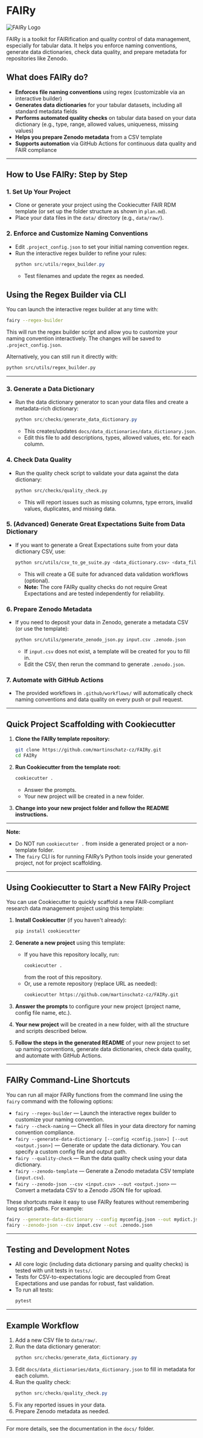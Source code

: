 # FAIRy

![FAIRy Logo](FAIRy_logo.jpg)

FAIRy is a toolkit for FAIRification and quality control of data management, especially for tabular data. It helps you enforce naming conventions, generate data dictionaries, check data quality, and prepare metadata for repositories like Zenodo.

## What does FAIRy do?
- **Enforces file naming conventions** using regex (customizable via an interactive builder)
- **Generates data dictionaries** for your tabular datasets, including all standard metadata fields
- **Performs automated quality checks** on tabular data based on your data dictionary (e.g., type, range, allowed values, uniqueness, missing values)
- **Helps you prepare Zenodo metadata** from a CSV template
- **Supports automation** via GitHub Actions for continuous data quality and FAIR compliance

---

## How to Use FAIRy: Step by Step

### 1. Set Up Your Project
- Clone or generate your project using the Cookiecutter FAIR RDM template (or set up the folder structure as shown in `plan.md`).
- Place your data files in the `data/` directory (e.g., `data/raw/`).

### 2. Enforce and Customize Naming Conventions
- Edit `.project_config.json` to set your initial naming convention regex.
- Run the interactive regex builder to refine your rules:
  ```powershell
  python src/utils/regex_builder.py
  ```
  - Test filenames and update the regex as needed.

## Using the Regex Builder via CLI

You can launch the interactive regex builder at any time with:

```bash
fairy --regex-builder
```

This will run the regex builder script and allow you to customize your naming convention interactively. The changes will be saved to `.project_config.json`.

Alternatively, you can still run it directly with:

```bash
python src/utils/regex_builder.py
```

---

### 3. Generate a Data Dictionary
- Run the data dictionary generator to scan your data files and create a metadata-rich dictionary:
  ```powershell
  python src/checks/generate_data_dictionary.py
  ```
  - This creates/updates `docs/data_dictionaries/data_dictionary.json`.
  - Edit this file to add descriptions, types, allowed values, etc. for each column.

### 4. Check Data Quality
- Run the quality check script to validate your data against the data dictionary:
  ```bash
  python src/checks/quality_check.py
  ```
  - This will report issues such as missing columns, type errors, invalid values, duplicates, and missing data.

### 5. (Advanced) Generate Great Expectations Suite from Data Dictionary
- If you want to generate a Great Expectations suite from your data dictionary CSV, use:
  ```bash
  python src/utils/csv_to_ge_suite.py <data_dictionary.csv> <data_file.csv>
  ```
  - This will create a GE suite for advanced data validation workflows (optional).
  - **Note:** The core FAIRy quality checks do not require Great Expectations and are tested independently for reliability.

### 6. Prepare Zenodo Metadata
- If you need to deposit your data in Zenodo, generate a metadata CSV (or use the template):
  ```bash
  python src/utils/generate_zenodo_json.py input.csv .zenodo.json
  ```
  - If `input.csv` does not exist, a template will be created for you to fill in.
  - Edit the CSV, then rerun the command to generate `.zenodo.json`.

### 7. Automate with GitHub Actions
- The provided workflows in `.github/workflows/` will automatically check naming conventions and data quality on every push or pull request.

---

## Quick Project Scaffolding with Cookiecutter

1. **Clone the FAIRy template repository:**
   ```bash
   git clone https://github.com/martinschatz-cz/FAIRy.git
   cd FAIRy
   ```

2. **Run Cookiecutter from the template root:**
   ```bash
   cookiecutter .
   ```
   - Answer the prompts.
   - Your new project will be created in a new folder.

3. **Change into your new project folder and follow the README instructions.**

---

**Note:**
- Do NOT run `cookiecutter .` from inside a generated project or a non-template folder.
- The `fairy` CLI is for running FAIRy’s Python tools inside your generated project, not for project scaffolding.

---

## Using Cookiecutter to Start a New FAIRy Project

You can use Cookiecutter to quickly scaffold a new FAIR-compliant research data management project using this template:

1. **Install Cookiecutter** (if you haven't already):
   ```bash
   pip install cookiecutter
   ```

2. **Generate a new project** using this template:
   - If you have this repository locally, run:
     ```bash
     cookiecutter .
     ```
     from the root of this repository.
   - Or, use a remote repository (replace URL as needed):
     ```bash
     cookiecutter https://github.com/martinschatz-cz/FAIRy.git
     ```

3. **Answer the prompts** to configure your new project (project name, config file name, etc.).

4. **Your new project** will be created in a new folder, with all the structure and scripts described below.

5. **Follow the steps in the generated README** of your new project to set up naming conventions, generate data dictionaries, check data quality, and automate with GitHub Actions.

---

## FAIRy Command-Line Shortcuts

You can run all major FAIRy functions from the command line using the `fairy` command with the following options:

- `fairy --regex-builder` — Launch the interactive regex builder to customize your naming convention.
- `fairy --check-naming` — Check all files in your data directory for naming convention compliance.
- `fairy --generate-data-dictionary [--config <config.json>] [--out <output.json>]` — Generate or update the data dictionary. You can specify a custom config file and output path.
- `fairy --quality-check` — Run the data quality check using your data dictionary.
- `fairy --zenodo-template` — Generate a Zenodo metadata CSV template (`input.csv`).
- `fairy --zenodo-json --csv <input.csv> --out <output.json>` — Convert a metadata CSV to a Zenodo JSON file for upload.

These shortcuts make it easy to use FAIRy features without remembering long script paths. For example:

```bash
fairy --generate-data-dictionary --config myconfig.json --out mydict.json
fairy --zenodo-json --csv input.csv --out .zenodo.json
```

---

## Testing and Development Notes
- All core logic (including data dictionary parsing and quality checks) is tested with unit tests in `tests/`.
- Tests for CSV-to-expectations logic are decoupled from Great Expectations and use pandas for robust, fast validation.
- To run all tests:
  ```bash
  pytest
  ```

---

## Example Workflow
1. Add a new CSV file to `data/raw/`.
2. Run the data dictionary generator:
   ```powershell
   python src/checks/generate_data_dictionary.py
   ```
3. Edit `docs/data_dictionaries/data_dictionary.json` to fill in metadata for each column.
4. Run the quality check:
   ```powershell
   python src/checks/quality_check.py
   ```
5. Fix any reported issues in your data.
6. Prepare Zenodo metadata as needed.

---

For more details, see the documentation in the `docs/` folder.
